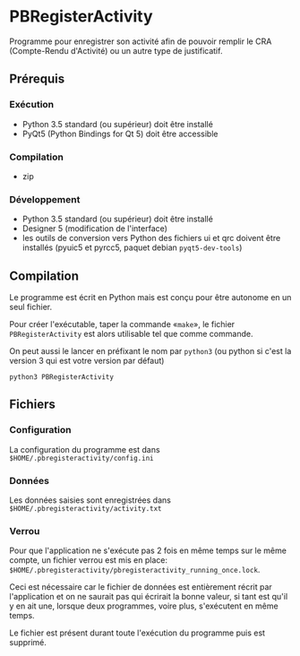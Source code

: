 # PBRegisterActivity

Programme pour enregistrer son activité afin de pouvoir remplir le CRA
(Compte-Rendu d'Activité) ou un autre type de justificatif.

## Prérequis

### Exécution

  - Python 3.5 standard (ou supérieur) doit être installé
  - PyQt5 (Python Bindings for Qt 5) doit être accessible

### Compilation

  - zip

### Développement

  - Python 3.5 standard (ou supérieur) doit être installé
  - Designer 5 (modification de l'interface) 
  - les outils de conversion vers Python des fichiers ui et qrc doivent
    être installés (pyuic5 et pyrcc5, paquet debian `pyqt5-dev-tools`)

## Compilation

Le programme est écrit en Python mais est conçu pour être autonome en
un seul fichier.

Pour créer l'exécutable, taper la commande «`make`», le fichier
`PBRegisterActivity` est alors utilisable tel que comme commande.

On peut aussi le lancer en préfixant le nom par `python3` (ou python si
c'est la version 3 qui est votre version par défaut)

    python3 PBRegisterActivity

## Fichiers

### Configuration

La configuration du programme est dans 
`$HOME/.pbregisteractivity/config.ini`

### Données

Les données saisies sont enregistrées dans
`$HOME/.pbregisteractivity/activity.txt`

### Verrou

Pour que l'application ne s'exécute pas 2 fois en même temps
sur le même compte, un fichier verrou est mis en place:
`$HOME/.pbregisteractivity/pbregisteractivity_running_once.lock`.

Ceci est nécessaire car le fichier de données est entièrement récrit
par l'application et on ne saurait pas qui écrirait la bonne
valeur, si tant est qu'il y en ait une, lorsque deux programmes,
voire plus, s'exécutent en même temps.

Le fichier est présent durant toute l'exécution du programme puis
est supprimé.
